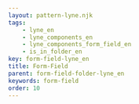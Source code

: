 ```yaml
---
layout: pattern-lyne.njk
tags: 
    - lyne_en
    - lyne_components_en
    - lyne_components_form_field_en
    - is_in_folder_en
key: form-field-lyne_en
title: Form-Field
parent: form-field-folder-lyne_en
keywords: form-field
order: 10
---
```

